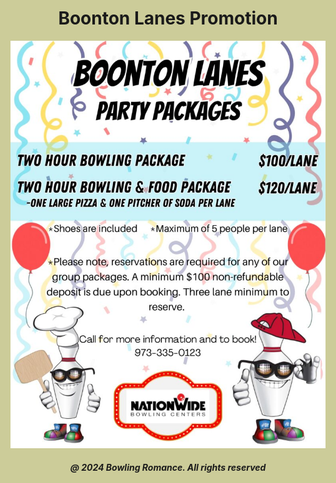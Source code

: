 <html style="background-color:#CCCC99;">
<head>
<style>
.site-header {
    display: none;
}
</style>
</head>
<body>  
<h1 style="text-align:center;">Boonton Lanes Promotion</h1>
<img
  class="fit-picture"
  src="boontonlanes.jpeg"
  alt="Boonton Lanes Promotion" />
  
<h5 style="text-align:center;"><i>@ 2024 Bowling Romance. All rights reserved</i></h5>   
</body>
</html>
